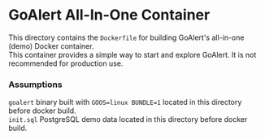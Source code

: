 # GoAlert All-In-One Container

This directory contains the `Dockerfile` for building GoAlert's all-in-one (demo) Docker container.  
This container provides a simple way to start and explore GoAlert. It is not recommended for production use.

### Assumptions

`goalert` binary built with `GOOS=linux BUNDLE=1` located in this directory before docker build.   
`init.sql` PostgreSQL demo data located in this directory before docker build.
